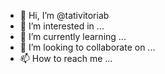 - 👋 Hi, I’m @tativitoriab
- 👀 I’m interested in ...
- 🌱 I’m currently learning ...
- 💞️ I’m looking to collaborate on ...
- 📫 How to reach me ...

<!---
tativitoriab/tativitoriab is a ✨ special ✨ repository because its `README.md` (this file) appears on your GitHub profile.
You can click the Preview link to take a look at your changes.
--->
